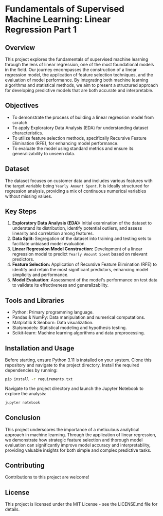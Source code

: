 # Fundamentals of Supervised Machine Learning: Linear Regression Part 1

## Overview
This project explores the fundamentals of supervised machine learning through the lens of linear regression, one of the most foundational models in the field. Our journey encompasses the construction of a linear regression model, the application of feature selection techniques, and the evaluation of model performance. By integrating both machine learning algorithms and statistical methods, we aim to present a structured approach for developing predictive models that are both accurate and interpretable.

## Objectives
- To demonstrate the process of building a linear regression model from scratch.
- To apply Exploratory Data Analysis (EDA) for understanding dataset characteristics.
- To utilize feature selection methods, specifically Recursive Feature Elimination (RFE), for enhancing model performance.
- To evaluate the model using standard metrics and ensure its generalizability to unseen data.

## Dataset
The dataset focuses on customer data and includes various features with the target variable being `Yearly Amount Spent`. It is ideally structured for regression analysis, providing a mix of continuous numerical variables without missing values.

## Key Steps
1. **Exploratory Data Analysis (EDA):** Initial examination of the dataset to understand its distribution, identify potential outliers, and assess linearity and correlation among features.
2. **Data Split:** Segregation of the dataset into training and testing sets to facilitate unbiased model evaluation.
3. **Linear Regression Model Construction:** Development of a linear regression model to predict `Yearly Amount Spent` based on relevant predictors.
4. **Feature Selection:** Application of Recursive Feature Elimination (RFE) to identify and retain the most significant predictors, enhancing model simplicity and performance.
5. **Model Evaluation:** Assessment of the model's performance on test data to validate its effectiveness and generalizability.

## Tools and Libraries
- Python: Primary programming language.
- Pandas & NumPy: Data manipulation and numerical computations.
- Matplotlib & Seaborn: Data visualization.
- Statsmodels: Statistical modeling and hypothesis testing.
- Scikit-learn: Machine learning algorithms and data preprocessing.

## Installation and Usage
Before starting, ensure Python 3.11 is installed on your system. Clone this repository and navigate to the project directory. Install the required dependencies by running:
```bash
pip install -r requirements.txt
```
Navigate to the project directory and launch the Jupyter Notebook to explore the analysis:
```bash
jupyter notebook
```

## Conclusion
This project underscores the importance of a meticulous analytical approach in machine learning. Through the application of linear regression, we demonstrate how strategic feature selection and thorough model evaluation can significantly improve model accuracy and interpretability, providing valuable insights for both simple and complex predictive tasks.

## Contributing
Contributions to this project are welcome!

## License
This project is licensed under the MIT License - see the LICENSE.md file for details.